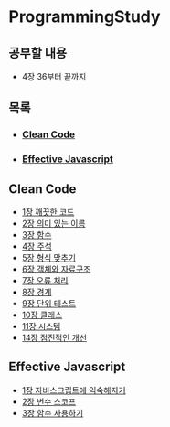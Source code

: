 # ProgrammingStudy
## 공부할 내용
- 4장 36부터 끝까지

## 목록
- ### [Clean Code](https://github.com/ts5516/ProgrammingStudy#clean-code)
- ### [Effective Javascript](https://github.com/ts5516/ProgrammingStudy#effective-javascript)

## Clean Code
- [1장 깨끗한 코드](https://github.com/ts5516/ProgrammingStudy/blob/main/Clean%20Code/1%EC%9E%A5%20%EA%B9%A8%EB%81%97%ED%95%9C%20%EC%BD%94%EB%93%9C.md)
- [2장 의미 있는 이름](https://github.com/ts5516/ProgrammingStudy/blob/main/Clean%20Code/2%EC%9E%A5%20%EC%9D%98%EB%AF%B8%20%EC%9E%88%EB%8A%94%20%EC%9D%B4%EB%A6%84.md)
- [3장 함수](https://github.com/ts5516/ProgrammingStudy/blob/main/Clean%20Code/3%EC%9E%A5%20%ED%95%A8%EC%88%98.md)
- [4장 주석](https://github.com/ts5516/ProgrammingStudy/blob/main/Clean%20Code/4%EC%9E%A5%20%EC%A3%BC%EC%84%9D.md)
- [5장 형식 맞추기](https://github.com/ts5516/ProgrammingStudy/blob/main/Clean%20Code/5%EC%9E%A5%20%ED%98%95%EC%8B%9D%20%EB%A7%9E%EC%B6%94%EA%B8%B0.md)
- [6장 객체와 자료구조](https://github.com/ts5516/ProgrammingStudy/blob/main/Clean%20Code/6%EC%9E%A5%20%EA%B0%9D%EC%B2%B4%EC%99%80%20%EC%9E%90%EB%A3%8C%EA%B5%AC%EC%A1%B0.md)
- [7장 오류 처리](https://github.com/ts5516/ProgrammingStudy/blob/main/Clean%20Code/7%EC%9E%A5%20%EC%98%A4%EB%A5%98%20%EC%B2%98%EB%A6%AC.md)
- [8장 경계](https://github.com/ts5516/ProgrammingStudy/blob/main/Clean%20Code/8%EC%9E%A5%20%EA%B2%BD%EA%B3%84.md)
- [9장 단위 테스트](https://github.com/ts5516/ProgrammingStudy/blob/main/Clean%20Code/9%EC%9E%A5%20%EB%8B%A8%EC%9C%84%20%ED%85%8C%EC%8A%A4%ED%8A%B8.md)
- [10장 클래스](https://github.com/ts5516/ProgrammingStudy/blob/main/Clean%20Code/10%EC%9E%A5%20%ED%81%B4%EB%9E%98%EC%8A%A4.md)
- [11장 시스템](https://github.com/ts5516/ProgrammingStudy/blob/main/Clean%20Code/11%EC%9E%A5%20%EC%8B%9C%EC%8A%A4%ED%85%9C.md)
- [14장 점진적인 개선](https://github.com/ts5516/ProgrammingStudy/blob/main/Clean%20Code/14%EC%9E%A5%20%EC%A0%90%EC%A7%84%EC%A0%81%EC%9D%B8%20%EA%B0%9C%EC%84%A0.md)

## Effective Javascript
- [1장 자바스크립트에 익숙해지기](https://github.com/ts5516/ProgrammingStudy/blob/main/Effective%20Javascript/1%EC%9E%A5%20%EC%9E%90%EB%B0%94%EC%8A%A4%ED%81%AC%EB%A6%BD%ED%8A%B8%EC%97%90%20%EC%9D%B5%EC%88%99%ED%95%B4%EC%A7%80%EA%B8%B0.md)
- [2장 변수 스코프](https://github.com/ts5516/ProgrammingStudy/blob/main/Effective%20Javascript/2%EC%9E%A5%20%EB%B3%80%EC%88%98%20%EC%8A%A4%EC%BD%94%ED%94%84.md)
- [3장 함수 사용하기](https://github.com/ts5516/ProgrammingStudy/blob/main/Effective%20Javascript/3%EC%9E%A5%20%ED%95%A8%EC%88%98%20%EC%82%AC%EC%9A%A9%ED%95%98%EA%B8%B0.md)